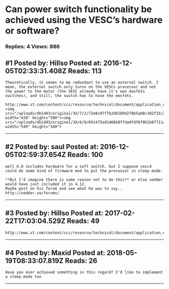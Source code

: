 # Can power switch functionality be achieved using the VESC&rsquo;s hardware or software?

### Replies: 4 Views: 886

## \#1 Posted by: Hillso Posted at: 2016-12-05T02:33:31.408Z Reads: 113

```
Theoretically, it seems to me redundant to use an external switch. I mean, the external switch only turns on the VESCs processor and not the power to the motor (the VESC already have it's own mosfets switches), and still, the switch has to have the mosfets.

http://www.st.com/content/ccc/resource/technical/document/application_note/ff/0a/dc/d2/5e/f5/4b/5a/CD00171691.pdf/files/CD00171691.pdf/jcr:content/translations/en.CD00171691.pdf
<img src="/uploads/db1493/original/3X/7/2/72e0c07f7b2d0189d270b5a08c302f31c298a7b0.PNG" width="420" height="500"><img src="/uploads/db1493/original/3X/6/9/691475ad1466b8ffda0fdf6f0b1b87f11a1c766d.PNG" width="549" height="340">
```

---
## \#2 Posted by: saul Posted at: 2016-12-05T02:59:37.654Z Reads: 100

```
well 6.0 includes hardware for a soft switch. but I suppose vesc4 could do some kind of firmware mod to put the processor in sleep mode.

**But I'd imagine there is some reason not to do this** or else vedder would have just included it in 4.12. 
Maybe post on his forum and see what he was to say..
http://vedder.se/forums/
```

---
## \#3 Posted by: Hillso Posted at: 2017-02-22T17:03:04.529Z Reads: 49

```
http://www.st.com/content/ccc/resource/technical/document/application_note/13/0a/06/b9/1e/2f/4d/9d/DM00096220.pdf/files/DM00096220.pdf/jcr:content/translations/en.DM00096220.pdf
```

---
## \#4 Posted by: Maxid Posted at: 2018-05-19T08:33:07.819Z Reads: 26

```
Have you ever achieved something in this regard? I'd like to implement a sleep mode too
```

---
